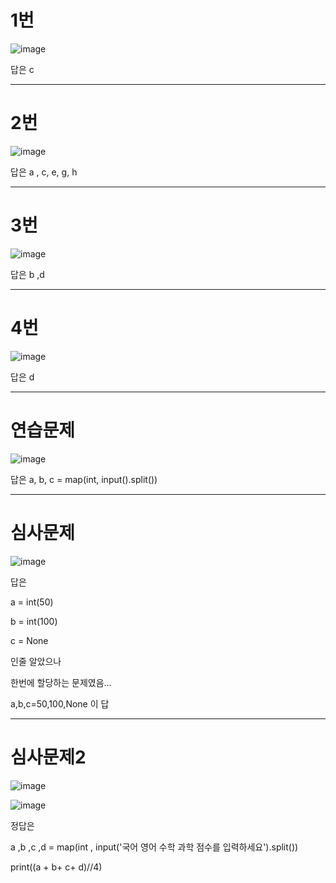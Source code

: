 # 1번
![image](https://user-images.githubusercontent.com/80689330/137593197-fde8f3d6-4989-4130-a5a1-57ac7c36a6d4.png)

답은 c

----------------
# 2번
![image](https://user-images.githubusercontent.com/80689330/137593205-55d4702a-a2b2-429b-8328-63a26cc621bc.png)

답은 a , c, e, g, h

--------------------
# 3번
![image](https://user-images.githubusercontent.com/80689330/137593219-57895c18-e282-467d-b66b-c2a79f30d161.png)

답은 b ,d 

---------------
# 4번
![image](https://user-images.githubusercontent.com/80689330/137593232-6ebe7bee-7b72-4c36-9e93-6b2c76185455.png)


답은 d

---------------------------
# 연습문제
![image](https://user-images.githubusercontent.com/80689330/137593244-dfab5620-e504-453b-84aa-ea8c6186e534.png)

답은 a, b, c = map(int, input().split())

-----------------------
# 심사문제
![image](https://user-images.githubusercontent.com/80689330/137593260-8eab9a99-e0b5-4cee-b979-e5b6e9ec7ebf.png)

답은

a = int(50)

b = int(100)

c = None

인줄 알았으나



한번에 할당하는 문제였음...

a,b,c=50,100,None 이 답

----------------------------
# 심사문제2
![image](https://user-images.githubusercontent.com/80689330/137593281-b66481d3-b421-42e1-b675-4289e340f0d0.png)

![image](https://user-images.githubusercontent.com/80689330/137593289-e94bde78-4d27-43a0-9c3f-06680c27ba12.png)

정답은


a ,b ,c ,d = map(int , input('국어 영어 수학 과학 점수를 입력하세요').split())


print((a + b+ c+ d)//4)
